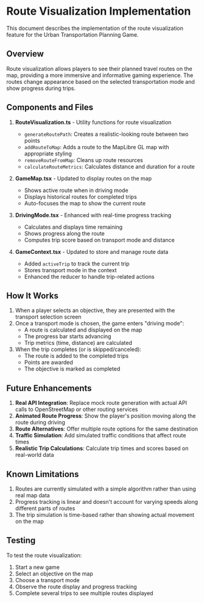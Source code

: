 # Route Visualization Implementation

This document describes the implementation of the route visualization feature for the Urban Transportation Planning Game.

## Overview

Route visualization allows players to see their planned travel routes on the map, providing a more immersive and informative gaming experience. The routes change appearance based on the selected transportation mode and show progress during trips.

## Components and Files

1. **RouteVisualization.ts** - Utility functions for route visualization
   - `generateRoutePath`: Creates a realistic-looking route between two points
   - `addRouteToMap`: Adds a route to the MapLibre GL map with appropriate styling
   - `removeRouteFromMap`: Cleans up route resources
   - `calculateRouteMetrics`: Calculates distance and duration for a route

2. **GameMap.tsx** - Updated to display routes on the map
   - Shows active route when in driving mode
   - Displays historical routes for completed trips
   - Auto-focuses the map to show the current route

3. **DrivingMode.tsx** - Enhanced with real-time progress tracking
   - Calculates and displays time remaining
   - Shows progress along the route
   - Computes trip score based on transport mode and distance

4. **GameContext.tsx** - Updated to store and manage route data
   - Added `activeTrip` to track the current trip
   - Stores transport mode in the context
   - Enhanced the reducer to handle trip-related actions

## How It Works

1. When a player selects an objective, they are presented with the transport selection screen
2. Once a transport mode is chosen, the game enters "driving mode":
   - A route is calculated and displayed on the map
   - The progress bar starts advancing
   - Trip metrics (time, distance) are calculated
3. When the trip completes (or is skipped/canceled):
   - The route is added to the completed trips
   - Points are awarded
   - The objective is marked as completed

## Future Enhancements

1. **Real API Integration**: Replace mock route generation with actual API calls to OpenStreetMap or other routing services
2. **Animated Route Progress**: Show the player's position moving along the route during driving
3. **Route Alternatives**: Offer multiple route options for the same destination
4. **Traffic Simulation**: Add simulated traffic conditions that affect route times
5. **Realistic Trip Calculations**: Calculate trip times and scores based on real-world data

## Known Limitations

1. Routes are currently simulated with a simple algorithm rather than using real map data
2. Progress tracking is linear and doesn't account for varying speeds along different parts of routes
3. The trip simulation is time-based rather than showing actual movement on the map

## Testing

To test the route visualization:
1. Start a new game
2. Select an objective on the map
3. Choose a transport mode
4. Observe the route display and progress tracking
5. Complete several trips to see multiple routes displayed
